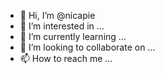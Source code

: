 - 👋 Hi, I’m @nicapie
- 👀 I’m interested in ...
- 🌱 I’m currently learning ...
- 💞️ I’m looking to collaborate on ...
- 📫 How to reach me ...

<!---
nicapie/nicapie is a ✨ special ✨ repository because its `README.md` (this file) appears on your GitHub profile.
You can click the Preview link to take a look at your changes.
--->

